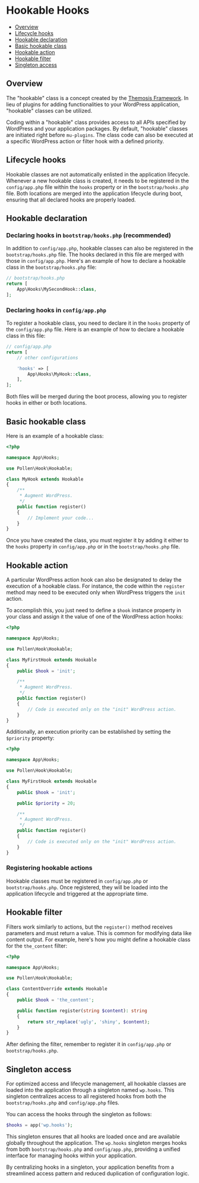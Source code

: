 # Hookable Hooks

- [Overview](#overview)
- [Lifecycle hooks](#lifecycle-hooks)
- [Hookable declaration](#hookable-declaration)
- [Basic hookable class](#basic-hookable-class)
- [Hookable action](#hookable-action)
- [Hookable filter](#hookable-filter)
- [Singleton access](#singleton-access)

## Overview

The "hookable" class is a concept created by the [Themosis Framework](https://framework.themosis.com). In lieu of plugins for adding functionalities to your WordPress application, "hookable" classes can be utilized.

Coding within a "hookable" class provides access to all APIs specified by WordPress and your application packages. By default, "hookable" classes are initiated right before `mu-plugins`. The class code can also be executed at a specific WordPress action or filter hook with a defined priority.

## Lifecycle hooks

Hookable classes are not automatically enlisted in the application lifecycle. Whenever a new hookable class is created, it needs to be registered in the `config/app.php` file within the `hooks` property or in the `bootstrap/hooks.php` file. Both locations are merged into the application lifecycle during boot, ensuring that all declared hooks are properly loaded.

## Hookable declaration


### Declaring hooks in `bootstrap/hooks.php` (recommended)

In addition to `config/app.php`, hookable classes can also be registered in the `bootstrap/hooks.php` file. The hooks declared in this file are merged with those in `config/app.php`. Here's an example of how to declare a hookable class in the `bootstrap/hooks.php` file:

```php
// bootstrap/hooks.php
return [
    App\Hooks\MySecondHook::class,
];
```

### Declaring hooks in `config/app.php`

To register a hookable class, you need to declare it in the `hooks` property of the `config/app.php` file. Here is an example of how to declare a hookable class in this file:

```php
// config/app.php
return [
    // other configurations

    'hooks' => [
        App\Hooks\MyHook::class,
    ],
];
```

Both files will be merged during the boot process, allowing you to register hooks in either or both locations.

## Basic hookable class

Here is an example of a hookable class:

```php
<?php

namespace App\Hooks;

use Pollen\Hook\Hookable;

class MyHook extends Hookable
{
    /**
     * Augment WordPress.
     */
    public function register()
    {
        // Implement your code...
    }
}
```

Once you have created the class, you must register it by adding it either to the `hooks` property in `config/app.php` or in the `bootstrap/hooks.php` file.

## Hookable action

A particular WordPress action hook can also be designated to delay the execution of a hookable class. For instance, the code within the `register` method may need to be executed only when WordPress triggers the `init` action.

To accomplish this, you just need to define a `$hook` instance property in your class and assign it the value of one of the WordPress action hooks:

```php
<?php

namespace App\Hooks;

use Pollen\Hook\Hookable;

class MyFirstHook extends Hookable
{
    public $hook = 'init';

    /**
     * Augment WordPress.
     */
    public function register()
    {
        // Code is executed only on the "init" WordPress action.
    }
}
```

Additionally, an execution priority can be established by setting the `$priority` property:

```php
<?php

namespace App\Hooks;

use Pollen\Hook\Hookable;

class MyFirstHook extends Hookable
{
    public $hook = 'init';

    public $priority = 20;

    /**
     * Augment WordPress.
     */
    public function register()
    {
        // Code is executed only on the "init" WordPress action.
    }
}
```

### Registering hookable actions

Hookable classes must be registered in `config/app.php` or `bootstrap/hooks.php`. Once registered, they will be loaded into the application lifecycle and triggered at the appropriate time.

## Hookable filter

Filters work similarly to actions, but the `register()` method receives parameters and must return a value. This is common for modifying data like content output. For example, here's how you might define a hookable class for the `the_content` filter:

```php
<?php

namespace App\Hooks;

use Pollen\Hook\Hookable;

class ContentOverride extends Hookable
{
    public $hook = 'the_content';

    public function register(string $content): string
    {
        return str_replace('ugly', 'shiny', $content);
    }
}
```

After defining the filter, remember to register it in `config/app.php` or `bootstrap/hooks.php`.

## Singleton access

For optimized access and lifecycle management, all hookable classes are loaded into the application through a singleton named `wp.hooks`. This singleton centralizes access to all registered hooks from both the `bootstrap/hooks.php` and `config/app.php` files.

You can access the hooks through the singleton as follows:

```php
$hooks = app('wp.hooks');
```

This singleton ensures that all hooks are loaded once and are available globally throughout the application. The `wp.hooks` singleton merges hooks from both `bootstrap/hooks.php` and `config/app.php`, providing a unified interface for managing hooks within your application.

By centralizing hooks in a singleton, your application benefits from a streamlined access pattern and reduced duplication of configuration logic.
